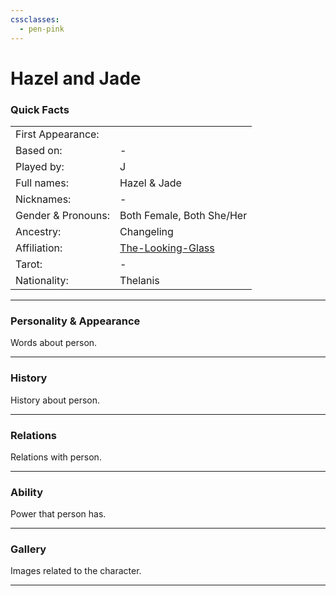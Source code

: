 ```yaml
---
cssclasses:
  - pen-pink
---
```

# Hazel and Jade
### Quick Facts

|                    |                                                  |
| ------------------ | ------------------------------------------------ |
| First Appearance:  |                                                  |
| Based on:          | -                                                |
| Played by:         | J                                                |
| Full names:        | Hazel & Jade                                     |
| Nicknames:         | -                                                |
| Gender & Pronouns: | Both Female, Both She/Her                        |
| Ancestry:          | Changeling                                       |
| Affiliation:       | [The-Looking-Glass](../The-Looking-Glass.md) |
| Tarot:             | -                                                |
| Nationality:       | Thelanis                                         |
***
### Personality & Appearance
Words about person.

***
### History
History about person.

***
### Relations
Relations with person.

***
### Ability
Power that person has.

***
### Gallery
Images related to the character.

***
